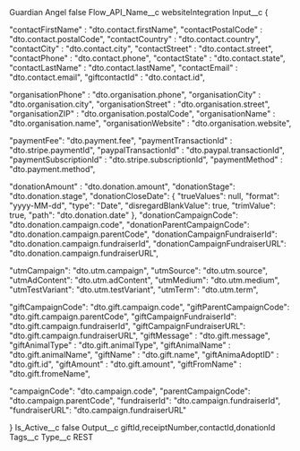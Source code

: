 <?xml version="1.0" encoding="UTF-8"?>
<CustomMetadata xmlns="http://soap.sforce.com/2006/04/metadata" xmlns:xsi="http://www.w3.org/2001/XMLSchema-instance" xmlns:xsd="http://www.w3.org/2001/XMLSchema">
    <label>Guardian Angel</label>
    <protected>false</protected>
    <values>
        <field>Flow_API_Name__c</field>
        <value xsi:type="xsd:string">websiteIntegration</value>
    </values>
    <values>
        <field>Input__c</field>
        <value xsi:type="xsd:string">{

&quot;contactFirstName&quot; : &quot;dto.contact.firstName&quot;,
&quot;contactPostalCode&quot; : &quot;dto.contact.postalCode&quot;,
&quot;contactCountry&quot; : &quot;dto.contact.country&quot;,
&quot;contactCity&quot; : &quot;dto.contact.city&quot;,
&quot;contactStreet&quot; : &quot;dto.contact.street&quot;,
&quot;contactPhone&quot; : &quot;dto.contact.phone&quot;,
&quot;contactState&quot; : &quot;dto.contact.state&quot;,
&quot;contactLastName&quot; : &quot;dto.contact.lastName&quot;,
&quot;contactEmail&quot; : &quot;dto.contact.email&quot;,
&quot;giftcontactId&quot; : &quot;dto.contact.id&quot;,



&quot;organisationPhone&quot; : &quot;dto.organisation.phone&quot;,
&quot;organisationCity&quot; : &quot;dto.organisation.city&quot;,
&quot;organisationStreet&quot; : &quot;dto.organisation.street&quot;,
&quot;organisationZIP&quot; : &quot;dto.organisation.postalCode&quot;,
&quot;organisationName&quot; : &quot;dto.organisation.name&quot;,
&quot;organisationWebsite&quot; : &quot;dto.organisation.website&quot;,


&quot;paymentFee&quot;: &quot;dto.payment.fee&quot;,
&quot;paymentTransactionId&quot; : &quot;dto.stripe.paymentId&quot;,
&quot;paypalTransactionId&quot; : &quot;dto.paypal.transactionId&quot;,
&quot;paymentSubscriptionId&quot; : &quot;dto.stripe.subscriptionId&quot;,
&quot;paymentMethod&quot; : &quot;dto.payment.method&quot;,


&quot;donationAmount&quot; : &quot;dto.donation.amount&quot;,
&quot;donationStage&quot;: &quot;dto.donation.stage&quot;,
&quot;donationCloseDate&quot;: {
&quot;trueValues&quot;: null,
&quot;format&quot;: &quot;yyyy-MM-dd&quot;,
&quot;type&quot;: &quot;Date&quot;,
&quot;disregardBlankValue&quot;: true,
&quot;trimValue&quot;: true,
&quot;path&quot;: &quot;dto.donation.date&quot;
},
&quot;donationCampaignCode&quot;: &quot;dto.donation.campaign.code&quot;,
&quot;donationParentCampaignCode&quot;: &quot;dto.donation.campaign.parentCode&quot;,
&quot;donationCampaignFundraiserId&quot;: &quot;dto.donation.campaign.fundraiserId&quot;,
&quot;donationCampaignFundraiserURL&quot;: &quot;dto.donation.campaign.fundraiserURL&quot;,



&quot;utmCampaign&quot;: &quot;dto.utm.campaign&quot;,
&quot;utmSource&quot;: &quot;dto.utm.source&quot;,
&quot;utmAdContent&quot;: &quot;dto.utm.adContent&quot;,
&quot;utmMedium&quot;: &quot;dto.utm.medium&quot;,
&quot;utmTestVariant&quot;: &quot;dto.utm.testVariant&quot;,
  &quot;utmTerm&quot;: &quot;dto.utm.term&quot;,


&quot;giftCampaignCode&quot;: &quot;dto.gift.campaign.code&quot;,
&quot;giftParentCampaignCode&quot;: &quot;dto.gift.campaign.parentCode&quot;,
&quot;giftCampaignFundraiserId&quot;: &quot;dto.gift.campaign.fundraiserId&quot;,
&quot;giftCampaignFundraiserURL&quot;: &quot;dto.gift.campaign.fundraiserURL&quot;,
&quot;giftMessage&quot; : &quot;dto.gift.message&quot;,
&quot;giftAnimalType&quot; : &quot;dto.gift.animalType&quot;,
&quot;giftAnimalName&quot; : &quot;dto.gift.animalName&quot;,
&quot;giftName&quot; : &quot;dto.gift.name&quot;,
&quot;giftAnimaAdoptID&quot; : &quot;dto.gift.id&quot;,
&quot;giftAmount&quot; : &quot;dto.gift.amount&quot;,
&quot;giftFromName&quot; : &quot;dto.gift.fromeName&quot;,



&quot;campaignCode&quot;: &quot;dto.campaign.code&quot;,
&quot;parentCampaignCode&quot;: &quot;dto.campaign.parentCode&quot;,
&quot;fundraiserId&quot;: &quot;dto.campaign.fundraiserId&quot;,
&quot;fundraiserURL&quot;: &quot;dto.campaign.fundraiserURL&quot;



}</value>
    </values>
    <values>
        <field>Is_Active__c</field>
        <value xsi:type="xsd:boolean">false</value>
    </values>
    <values>
        <field>Output__c</field>
        <value xsi:type="xsd:string">giftId,receiptNumber,contactId,donationId</value>
    </values>
    <values>
        <field>Tags__c</field>
        <value xsi:nil="true"/>
    </values>
    <values>
        <field>Type__c</field>
        <value xsi:type="xsd:string">REST</value>
    </values>
</CustomMetadata>
